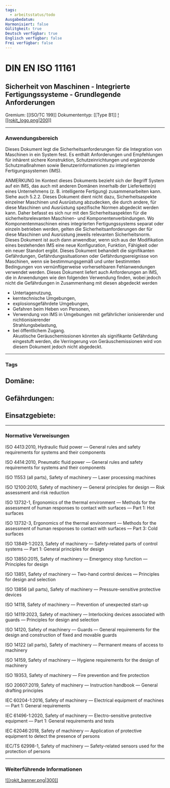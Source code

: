 ```yaml
---
tags:
  - arbeitsstatus/todo
Ausgabedatum: 
Harmonisiert: false
Gülitgkeit: true
Deutsch verfügbar: true
Englisch verfügbar: false
Frei verfügbar: false
---
```


# DIN EN ISO 11161
## Sicherheit von Maschinen - Integrierte Fertigungssysteme - Grundlegende Anforderungen

Gremium: [[ISO/TC 199]]
Dokumententyp: [[Type B1]]
[![[rokit_logo.png|200]]](https://public-robots.de/)

***
### Anwendungsbereich

Dieses Dokument legt die Sicherheitsanforderungen für die Integration von Maschinen in ein System fest. Es enthält Anforderungen und Empfehlungen für inhärent sichere Konstruktion, Schutzeinrichtungen und ergänzende Schutzmaßnahmen sowie Benutzerinformationen zu integrierten Fertigungssystemen (IMS).  

ANMERKUNG Im Kontext dieses Dokuments bezieht sich der Begriff System auf ein IMS, das auch mit anderen Domänen innerhalb der Lieferkette(n) eines Unternehmens (z. B. intelligente Fertigung) zusammenarbeiten kann. Siehe auch 5.2.2. Dieses Dokument dient nicht dazu, Sicherheitsaspekte einzelner Maschinen und Ausrüstung abzudecken, die durch andere, für diese Maschinen und Ausrüstung spezifische Normen abgedeckt werden kann. Daher befasst es sich nur mit den Sicherheitsaspekten für die sicherheitsrelevanten Maschinen- und Komponentenverbindungen. Wo Komponentenmaschinen eines integrierten Fertigungssystems separat oder einzeln betrieben werden, gelten die Sicherheitsanforderungen der für diese Maschinen und Ausrüstung jeweils relevanten Sicherheitsnorm. Dieses Dokument ist auch dann anwendbar, wenn sich aus der Modifikation eines bestehenden IMS eine neue Konfiguration, Funktion, Fähigkeit oder ein neuer Standort ergibt. Dieses Dokument behandelt die signifikanten Gefährdungen, Gefährdungssituationen oder Gefährdungsereignisse von Maschinen, wenn sie bestimmungsgemäß und unter bestimmten Bedingungen von vernünftigerweise vorhersehbaren Fehlanwendungen verwendet werden. Dieses Dokument liefert auch Anforderungen an IMS, die in Anwendungen wie den folgenden Verwendung finden, wobei jedoch nicht die Gefährdungen in Zusammenhang mit diesen abgedeckt werden  
- Untertagenutzung,  
- kerntechnische Umgebungen,  
- explosionsgefährdete Umgebungen,  
- Gefahren beim Heben von Personen,  
- Verwendung von IMS in Umgebungen mit gefährlicher ionisierender und nichtionisierender  
Strahlungsbelastung,  
- bei öffentlichem Zugang.  
Akustische Geräuschemissionen könnten als signifikante Gefährdung eingestuft werden, die Verringerung von Geräuschemissionen wird von diesem Dokument jedoch nicht abgedeckt.

***
### Tags

Domäne:
- 

Gefährdungen:
- 

Einsatzgebiete:
- 

***
### Normative Verweisungen

ISO 4413:2010, Hydraulic fluid power — General rules and safety requirements for systems and their components  

ISO 4414:2010, Pneumatic fluid power — General rules and safety requirements for systems and their components

ISO 11553 (all parts), Safety of machinery — Laser processing machines  

ISO 12100:2010, Safety of machinery — General principles for design — Risk assessment and risk reduction  

ISO 13732-1, Ergonomics of the thermal environment — Methods for the assessment of human responses to contact with surfaces — Part 1: Hot surfaces  

ISO 13732-3, Ergonomics of the thermal environment — Methods for the assessment of human responses to contact with surfaces — Part 3: Cold surfaces  

ISO 13849-1:2023, Safety of machinery — Safety-related parts of control systems — Part 1: General principles for design  

ISO 13850:2015, Safety of machinery — Emergency stop function — Principles for design  

ISO 13851, Safety of machinery — Two-hand control devices — Principles for design and selection

ISO 13856 (all parts), Safety of machinery — Pressure-sensitive protective devices 

ISO 14118, Safety of machinery — Prevention of unexpected start-up  

ISO 14119:2023, Safety of machinery — Interlocking devices associated with guards — Principles for design and selection  

ISO 14120, Safety of machinery — Guards — General requirements for the design and construction of fixed and movable guards  

ISO 14122 (all parts), Safety of machinery — Permanent means of access to machinery  

ISO 14159, Safety of machinery — Hygiene requirements for the design of machinery 

ISO 19353, Safety of machinery — Fire prevention and fire protection

ISO 20607:2019, Safety of machinery — Instruction handbook — General drafting principles

IEC 60204-1:2016, Safety of machinery — Electrical equipment of machines — Part 1: General requirements  

IEC 61496-1:2020, Safety of machinery — Electro-sensitive protective equipment — Part 1: General requirements and tests  

IEC 62046:2018, Safety of machinery — Application of protective equipment to detect the presence of persons  

IEC/TS 62998-1, Safety of machinery — Safety-related sensors used for the protection of persons

***
### Weiterführende Informationen



[![[rokit_banner.png|300]]](https://public-robots.de/)
